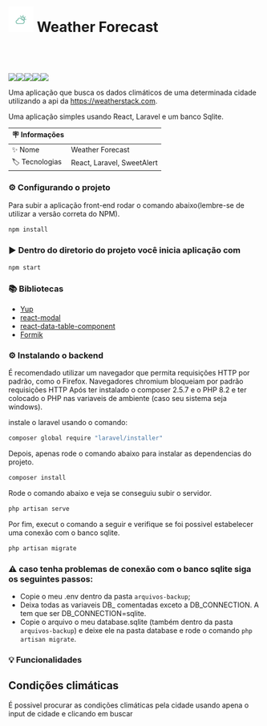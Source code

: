 
<header style='display:flex'>
  <h1>
     <img style='width:50px; height:50px; ' src='https://github.com/marcosgregorio/weather-forecast/blob/main/frontend-projeto/public/assets/weather.png?raw=true' />
    Weather Forecast </h1> 
</header>
<div style='display:flex'>
  <img src='https://img.shields.io/badge/NPM-v9.5.1-yellow' />
  <img src='https://img.shields.io/badge/NODE-v18.16.0-brightgreen' />
  <img src='https://img.shields.io/badge/PHP-v8.2.4-blueviolet' />
  <img src='https://img.shields.io/badge/Composer-v2.5.7-lightgrey' />
  <img src='https://img.shields.io/badge/Laravel%20Installer-v4.5.0-red' />
</div>

Uma aplicação que busca os dados climáticos de uma determinada
cidade utilizando a api da https://weatherstack.com. 

Uma aplicação simples usando React, Laravel e um banco Sqlite.

| :placard: Informações  |     |
| -------------  | --- |
| :sparkles: Nome        | Weather Forecast
| :label: Tecnologias | React, Laravel, SweetAlert

### ⚙️ Configurando o projeto
 Para subir a aplicação front-end rodar o comando abaixo(lembre-se de utilizar a versão correta do NPM).
```bash
npm install
```
### ▶️ Dentro do diretorio do projeto você inicia aplicação com
```bash
npm start
```
### 📚 Bibliotecas
* [Yup](https://www.npmjs.com/package/yup)
* [react-modal](https://www.npmjs.com/package/react-modal)
* [react-data-table-component](https://react-data-table-component.netlify.app/?path=/docs/getting-started-intro--page)
* [Formik](https://formik.org/docs/overview)

### ⚙️ Instalando o backend
É recomendado utilizar um navegador que permita requisições HTTP por padrão, como o Firefox. Navegadores chromium bloqueiam por padrão requisições HTTP
Após ter instalado o composer 2.5.7 e o PHP 8.2 e ter colocado
o PHP nas variaveis de ambiente (caso seu sistema seja windows).

   instale o laravel usando o comando: 
  ```bash 
  composer global require "laravel/installer"
  ```
   Depois, apenas rode o comando abaixo para instalar as dependencias do projeto.
  ```bash 
  composer install 
  ``` 
  Rode o comando abaixo e veja se conseguiu subir o servidor.
  ```bash 
  php artisan serve 
  ```
   Por fim, execut o comando a seguir e verifique se foi possivel estabelecer uma conexão com o banco sqlite.
  ```bash
  php artisan migrate
  ```

### ⚠️ caso tenha problemas de conexão com o banco sqlite siga os seguintes passos:

  * Copie o meu .env dentro da pasta ```arquivos-backup```;
  * Deixa todas as variaveis DB_ comentadas exceto a DB_CONNECTION.
    A tem que ser DB_CONNECTION=sqlite.
  * Copie o arquivo o meu database.sqlite (também dentro da pasta ```arquivos-backup```) e deixe ele na pasta database
    e rode o comando ```php artisan migrate```.


### 💡 Funcionalidades

## Condições climáticas
É possivel procurar as condições climáticas pela cidade usando apena o input de cidade e clicando em buscar

